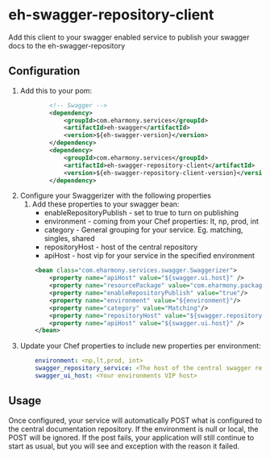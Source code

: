 eh-swagger-repository-client
============================

Add this client to your swagger enabled service to publish your swagger docs to the eh-swagger-repository


## Configuration

1. Add this to your pom:   
    ```xml
            <!-- Swagger -->
            <dependency>
                <groupId>com.eharmony.services</groupId>
                <artifactId>eh-swagger</artifactId>
                <version>${eh-swagger-version}</version>
            </dependency> 
            <dependency>
                <groupId>com.eharmony.services</groupId>
                <artifactId>eh-swagger-repository-client</artifactId>
                <version>${eh-swagger-repository-client-version}</version>
            </dependency> 
    ```     
2. Configure your Swaggerizer with the following properties
    1. Add these properties to your swagger bean:
        * enableRepositoryPublish - set to true to turn on publishing
        * environment - coming from your Chef properties: lt, np, prod, int
        * category - General grouping for your service. Eg. matching, singles, shared
        * repositoryHost - host of the central repository
        * apiHost - host vip for your service in the specified environment
    ```xml
        <bean class="com.eharmony.services.swagger.Swaggerizer">
            <property name="apiHost" value="${swagger.ui.host}" />
            <property name="resourcePackage" value="com.eharmony.packages.with.your.resources"/>
            <property name="enableRepositoryPublish" value="true"/>
            <property name="environment" value="${environment}"/>
            <property name="category" value="Matching"/>
            <property name="repositoryHost" value="${swagger.repository.service}"/>
            <property name="apiHost" value="${swagger.ui.host}" />
        </bean>
    ```     
3. Update your Chef properties to include new properties per environment:
    ```yaml
        environment: <np,lt,prod, int>
        swagger_repository_service: <The host of the central swagger repository>
        swagger_ui_host: <Your environments VIP host>
    ```  

## Usage

Once configured, your service will automatically POST what is configured to the central documentation repository. If the
environment is null or local, the POST will be ignored. If the post fails, your application will still continue to start
as usual, but you will see and exception with the reason it failed.